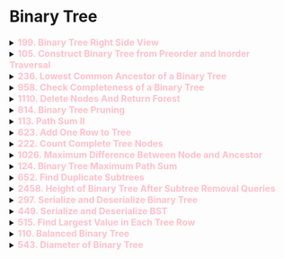 # Binary Tree

<details id="199. Binary Tree Right Side View">
<summary> 
<span style="color:pink;font-size:16px;font-weight:bold">199. Binary Tree Right Side View
</span>
</summary>

```java
    public List<Integer> rightSideView(TreeNode root) {
        List<Integer> rsv=new ArrayList<>();
        Queue<TreeNode> queue=new LinkedList<>();
        queue.offer(root);
        while(!queue.isEmpty()){
            int size=queue.size();
            for(int i=0;i<size;i++){
                TreeNode node=queue.poll();
                if(node!=null){
                    if(node.left !=null) queue.add(node.left);
                    if(node.right !=null) queue.add(node.right);
                    if(i == size-1){
                        rsv.add(node.val);
                    }
                }
            }
        }
        return rsv;
    }
```
</details>

<details id="105. Construct Binary Tree from Preorder and Inorder Traversal">
<summary> 
<span style="color:pink;font-size:16px;font-weight:bold">105. Construct Binary Tree from Preorder and Inorder Traversal
</span>
</summary>

```java
class Solution {
    int i=0;
    public TreeNode buildTree(int[] preorder, int[] inorder) {
        int n= preorder.length-1;
        return makeTreeRecursively(preorder, inorder, 0,n);
    }
    private TreeNode makeTreeRecursively(int[] preorder, int[] inorder,  int l, int r){
        if(l>r)return null;
        int rootVal=preorder[i];
        int rootIndex=l;
        for(int idx=l;idx<=r;idx++){
            if(inorder[idx]==rootVal){
                rootIndex=idx;break;
            }
        }
        TreeNode root=new TreeNode(rootVal);
        i++;
        root.left= makeTreeRecursively( preorder, inorder,l , rootIndex-1);
        root.right= makeTreeRecursively( preorder, inorder, rootIndex+1, r);
        return root;
    }
}

// Optimization using Map

class Solution {
    int i=0;
    public TreeNode buildTree(int[] preorder, int[] inorder) {
        int n= preorder.length-1;
        Map<Integer,Integer> map=new HashMap<>();
        for(int i=0;i<inorder.length;i++)map.put(inorder[i], i);
        return makeTreeRecursively(preorder, inorder,map, 0,n);
    }
    private TreeNode makeTreeRecursively(int[] preorder, int[] inorder,Map<Integer,Integer> map,  int l, int r){
        if(l>r)return null;
        int rootVal=preorder[i];
        int rootIndex=map.get(rootVal);
        
        TreeNode root=new TreeNode(rootVal);
        i++;
        root.left= makeTreeRecursively( preorder, inorder,map,l , rootIndex-1);
        root.right= makeTreeRecursively( preorder, inorder,map, rootIndex+1, r);
        return root;
    }
}
```
</details>

<details id="236. Lowest Common Ancestor of a Binary Tree">
<summary> 
<span style="color:pink;font-size:16px;font-weight:bold">236. Lowest Common Ancestor of a Binary Tree
</span>
</summary>

```java
class Solution {
    public TreeNode lowestCommonAncestor(TreeNode root, TreeNode p, TreeNode q) {
        if(root == null)return null;
        if(root.val == p.val || root.val == q.val){
            return root;
        }
        TreeNode left=lowestCommonAncestor(root.left, p,q);
        TreeNode right=lowestCommonAncestor(root.right, p,q);

        if(left!=null && right!=null)return root;
        if(left==null)return right;
        if(right==null)return left;
        return null;
    }
}
```
</details>

<details id="958. Check Completeness of a Binary Tree">
<summary> 
<span style="color:pink;font-size:16px;font-weight:bold">958. Check Completeness of a Binary Tree
</span>
</summary>

```java
class Solution {
    public boolean isCompleteTree(TreeNode root) {
        Queue<TreeNode> q=new LinkedList<>();
        if(root==null)return true;
        q.offer(root);
        while(!q.isEmpty()){
                TreeNode node=q.poll();
                if(node != null )q.offer(node.left);
                if(node != null )q.offer(node.right);
                if(node==null){
                    while(!q.isEmpty()){
                        if(q.poll()!=null)return false;
                    }
                }
            }
    return true;
    }
}
```

</details>

<details id="1110. Delete Nodes And Return Forest">
<summary> 
<span style="color:pink;font-size:16px;font-weight:bold">1110. Delete Nodes And Return Forest
</span>
</summary>

```java
class Solution {
    public List<TreeNode> delNodes(TreeNode root, int[] to_delete) {
        List<TreeNode> ans=new ArrayList<>();
        Set<Integer> set=new HashSet<>();

        for(int i:to_delete)set.add(i);
        bottomUpDelete(ans, set, root);
        if(!set.contains(root.val))ans.add(root);
        return ans;
    }
    private TreeNode bottomUpDelete(List<TreeNode> ans,  Set<Integer> set, TreeNode root){
        if(root==null) return null;
        root.left=bottomUpDelete(ans, set, root.left);
        root.right=bottomUpDelete(ans, set, root.right);
        if(set.contains(root.val)){
            if(root.left!=null)ans.add(root.left);
            if(root.right!=null)ans.add(root.right);
            return null;
        }
        return root;
    }
}
```

</details>

<details id="814. Binary Tree Pruning">
<summary> 
<span style="color:pink;font-size:16px;font-weight:bold">814. Binary Tree Pruning
</span>
</summary>

```java
class Solution {
    public TreeNode pruneTree(TreeNode root) {
        if(root==null)return null;

        root.left=pruneTree(root.left);
        root.right=pruneTree(root.right);

        if(root.left==null && root.right==null && root.val == 0){
            return null;
        }
        return root;
    }
}
```

</details>


<details id="113. Path Sum II">
<summary> 
<span style="color:pink;font-size:16px;font-weight:bold">113. Path Sum II
</span>
</summary>

```java
class Solution {
    public List<List<Integer>> pathSum(TreeNode root, int targetSum) {
        List<List<Integer>> ans=new ArrayList<>();
        if(root==null)return ans;
        dfs(root, targetSum, ans, new ArrayList<Integer>());
        return ans;
    }
    public void dfs(TreeNode root, int target, List<List<Integer>> ans, List<Integer> sub){
        if(root.left==null && root.right==null && target==root.val){
            sub.add(root.val);
            ans.add(new ArrayList<>(sub));
            sub.remove(sub.size()-1);
            return;
        }
        sub.add(root.val);
        if(root.left!=null)dfs(root.left, target-root.val, ans, sub);
        if(root.right!=null)dfs(root.right, target-root.val, ans, sub);
        sub.remove(sub.size()-1);
    }
}
```

</details>



<details id="623. Add One Row to Tree">
<summary> 
<span style="color:pink;font-size:16px;font-weight:bold">623. Add One Row to Tree
</span>
</summary>

```java
class Solution {
    public TreeNode addOneRow(TreeNode root, int val, int depth) {
        if(depth ==1){
            TreeNode newRoot=new TreeNode(val);
            newRoot.left=root;
            return newRoot;
        }
        int curr=1;
        return add(root, val, depth, curr); 
    }
    private TreeNode add(TreeNode root, int val, int depth, int curr){
        if(root==null)return null;
        
        if(curr == depth-1){
            TreeNode templ=root.left;
            TreeNode tempr=root.right;

            root.left=new TreeNode(val);
            root.right=new TreeNode(val);

            root.left.left=templ;
            root.right.right=tempr;
            return root;
        }
        root.left=add(root.left,val,depth, curr+1);
        root.right=add(root.right,val,depth, curr+1);

        return root;
    }
}
```
</details>


<details id="222. Count Complete Tree Nodes">
<summary> 
<span style="color:pink;font-size:16px;font-weight:bold">222. Count Complete Tree Nodes
</span>
</summary>

```java
class Solution {
    private int leftHeight(TreeNode root){
        if(root == null)return 0;
        int height=0;
        while(root!=null){
            height++;
            root=root.left;
        }
        return height;
    } 
    private int rightHeight(TreeNode root){
        if(root == null)return 0;
        int height=0;
        while(root!=null){
            height++;
            root=root.right;
        }
        return height;
    } 
    public int countNodes(TreeNode root) {
        if(root == null)return 0;

        int left=leftHeight(root);
        int right=rightHeight(root);

        if(left == right)return  (int)Math.pow(2,left)-1;

        return countNodes(root.left) +  countNodes(root.right) + 1;
    }
}
```
</details>




<details id="1026. Maximum Difference Between Node and Ancestor">
<summary> 
<span style="color:pink;font-size:16px;font-weight:bold">1026. Maximum Difference Between Node and Ancestor
</span>
</summary>

```java
class Solution {
    public int maxAncestorDiff(TreeNode root) {
        return dfs(root, Integer.MAX_VALUE, Integer.MIN_VALUE);
    }
    private int dfs(TreeNode root, int min,int max){
        if(root ==null)return Math.abs(min-max);
        int minimum=Math.min(min, root.val);
        int maximum=Math.max(max, root.val);
        return Math.max(dfs(root.left, minimum, maximum), dfs(root.right, minimum, maximum));
    }
}class Solution {
    public int maxAncestorDiff(TreeNode root) {
        return dfs(root, Integer.MAX_VALUE, Integer.MIN_VALUE);
    }
    private int dfs(TreeNode root, int min,int max){
        if(root ==null)return Math.abs(min-max);
        int minimum=Math.min(min, root.val);
        int maximum=Math.max(max, root.val);
        return Math.max(dfs(root.left, minimum, maximum), dfs(root.right, minimum, maximum));
    }
}
```
</details>




<details id="124. Binary Tree Maximum Path Sum">
<summary> 
<span style="color:pink;font-size:16px;font-weight:bold">124. Binary Tree Maximum Path Sum
</span>
</summary>

```java
class Solution {
    int maxSum=Integer.MIN_VALUE;
    private int dfs(TreeNode root) {
        if(root==null)return 0;

        int left=dfs(root.left);
        int right=dfs(root.right);

        // we found a path
        maxSum=Math.max(maxSum, left+right+root.val);
        // take left and root and return that 
        maxSum=Math.max(maxSum, left+root.val);
        // take right and root and return that 
        maxSum=Math.max(maxSum, right+root.val);
        // just take root and return that
        maxSum=Math.max(maxSum, root.val);
        return Math.max(root.val, Math.max(right + root.val, left+root.val));
    }
    public int maxPathSum(TreeNode root) {
        dfs(root);
        return maxSum;
    }
}
```
</details>




<details id="652. Find Duplicate Subtrees">
<summary> 
<span style="color:pink;font-size:16px;font-weight:bold">652. Find Duplicate Subtrees
</span>
</summary>

```java
class Solution {
    public String dfs(TreeNode root,  HashMap<String,Integer> hm, List<TreeNode> ans) {
        if(root==null)return "NULL";
        String str=root.val+","+dfs(root.left,hm,ans)+","+dfs(root.right,hm,ans);
        if(hm.containsKey(str) && hm.get(str)==1){
            ans.add(root);
        }
        hm.put(str,hm.getOrDefault(str,0)+1);
        return str;
    }
    public List<TreeNode> findDuplicateSubtrees(TreeNode root) {
        HashMap<String,Integer> hm=new HashMap<>();
        List<TreeNode> ans=new ArrayList<>();
        dfs(root,hm,ans);
        return ans;
    }
}
```
</details>




<details id="2458. Height of Binary Tree After Subtree Removal Queries">
<summary> 
<span style="color:pink;font-size:16px;font-weight:bold">2458. Height of Binary Tree After Subtree Removal Queries
</span>
</summary>

```java

https://leetcode.com/problems/height-of-binary-tree-after-subtree-removal-queries/description/?envType=daily-question&envId=2024-10-26


You are given the root of a binary tree with n nodes. Each node is assigned a unique value from 1 to n. You are also given an array queries of size m.

You have to perform m independent queries on the tree where in the ith query you do the following:

Remove the subtree rooted at the node with the value queries[i] from the tree. It is guaranteed that queries[i] will not be equal to the value of the root.
Return an array answer of size m where answer[i] is the height of the tree after performing the ith query.

Note:

The queries are independent, so the tree returns to its initial state after each query.
The height of a tree is the number of edges in the longest simple path from the root to some node in the tree.
 

Example 1:


Input: root = [1,3,4,2,null,6,5,null,null,null,null,null,7], queries = [4]
Output: [2]
Explanation: The diagram above shows the tree after removing the subtree rooted at node with value 4.
The height of the tree is 2 (The path 1 -> 3 -> 2).
Example 2:


Input: root = [5,8,9,2,1,3,7,4,6], queries = [3,2,4,8]
Output: [3,2,3,2]
Explanation: We have the following queries:
- Removing the subtree rooted at node with value 3. The height of the tree becomes 3 (The path 5 -> 8 -> 2 -> 4).
- Removing the subtree rooted at node with value 2. The height of the tree becomes 2 (The path 5 -> 8 -> 1).
- Removing the subtree rooted at node with value 4. The height of the tree becomes 3 (The path 5 -> 8 -> 2 -> 6).
- Removing the subtree rooted at node with value 8. The height of the tree becomes 2 (The path 5 -> 9 -> 3).
 

Constraints:

The number of nodes in the tree is n.
2 <= n <= 105
1 <= Node.val <= n
All the values in the tree are unique.
m == queries.length
1 <= m <= min(n, 104)
1 <= queries[i] <= n
queries[i] != root.val
```java

class Solution {
    public int[] treeQueries(TreeNode root, int[] queries) {
        int[] heightsMap = new int[(int) Math.pow(10, 5) + 1];
        int[] nodeLevel = new int[(int) Math.pow(10, 5) + 1];
        int[] maxHeightNodeAtLevel = new int[(int) Math.pow(10, 5) + 1];
        int[] secondMaxHeightNodeAtLevel = new int[(int) Math.pow(10, 5) + 1];

        initialize(heightsMap, nodeLevel, maxHeightNodeAtLevel, secondMaxHeightNodeAtLevel, root, 0);
        int[] heightQueries = new int[queries.length];
        for (int i = 0; i < queries.length; i++) {
            int L = nodeLevel[queries[i]];
            int tempResultantHeight = heightsMap[queries[i]] == maxHeightNodeAtLevel[L]
                    ? secondMaxHeightNodeAtLevel[L]
                    : maxHeightNodeAtLevel[L];
            heightQueries[i] = L + tempResultantHeight - 1;
        }
        return heightQueries;
    }

    private int initialize(int[] heightsMap, int[] nodeLevel, int[] maxHeightNodeAtLevel, int[] secondMaxHeightNodeAtLevel,
            TreeNode root, int level) {
        if (root == null)
            return 0;

        int left = initialize(heightsMap, nodeLevel, maxHeightNodeAtLevel, secondMaxHeightNodeAtLevel, root.left, level + 1);
        int right = initialize(heightsMap, nodeLevel, maxHeightNodeAtLevel, secondMaxHeightNodeAtLevel, root.right, level + 1);
        int height = 1 + Math.max(left, right);
        nodeLevel[root.val] = level;

        if (height > maxHeightNodeAtLevel[level]) {
            secondMaxHeightNodeAtLevel[level] = maxHeightNodeAtLevel[level];
            maxHeightNodeAtLevel[level] = height;
        } else if (height > secondMaxHeightNodeAtLevel[level]) {
            secondMaxHeightNodeAtLevel[level] = height;
        }

        return heightsMap[root.val] = 1 + Math.max(left, right);
    }
}
```





</details>





<details id="297. Serialize and Deserialize Binary Tree">
<summary> 
<span style="color:pink;font-size:16px;font-weight:bold">297. Serialize and Deserialize Binary Tree
</span>
</summary>

https://leetcode.com/problems/serialize-and-deserialize-binary-tree/description/

Serialization is the process of converting a data structure or object into a sequence of bits so that it can be stored in a file or memory buffer, or transmitted across a network connection link to be reconstructed later in the same or another computer environment.

Design an algorithm to serialize and deserialize a binary tree. There is no restriction on how your serialization/deserialization algorithm should work. You just need to ensure that a binary tree can be serialized to a string and this string can be deserialized to the original tree structure.

Clarification: The input/output format is the same as how LeetCode serializes a binary tree. You do not necessarily need to follow this format, so please be creative and come up with different approaches yourself.

 

Example 1:


Input: root = [1,2,3,null,null,4,5]
Output: [1,2,3,null,null,4,5]
Example 2:

Input: root = []
Output: []
 

Constraints:

The number of nodes in the tree is in the range [0, 104].
-1000 <= Node.val <= 1000

```java

/**
 *DFS based solution O(n) time and space 
 */
public class Codec {

    // Encodes a tree to a single string.
    public String serialize(TreeNode root) {
        List<String> s_tree = new ArrayList<>();
        dfs_serilize(root, s_tree);
        return String.join(",", s_tree);
    }

    public void dfs_serilize(TreeNode root, List<String> s_tree) {
        if(root == null){
            s_tree.add("N");
            return;
        }
        s_tree.add(String.valueOf(root.val));
        dfs_serilize(root.left, s_tree);
        dfs_serilize(root.right, s_tree);
    }

    // Decodes your encoded data to tree.
    public TreeNode deserialize(String data) {
        String[] s_tree=data.split(",");
        int[] index=new int[]{0};
        return dfs_deserialize(s_tree, index);
    }

    public TreeNode dfs_deserialize(String[] s_tree, int[] index){
        if(s_tree[index[0]].equals("N")){
            return null;
        }
        TreeNode newNode=new TreeNode(Integer.parseInt(s_tree[index[0]]));
        index[0]++;
        newNode.left= dfs_deserialize(s_tree, index);
        index[0]++;
        newNode.right= dfs_deserialize(s_tree, index);
        return newNode;
    }
}

```
```java

public class Codec {
    // Encodes a tree to a single string.
    public String serialize(TreeNode root) {
        if (root == null) return "N";
        StringBuilder res = new StringBuilder();
        Queue<TreeNode> queue = new LinkedList<>();
        queue.add(root);
        
        while (!queue.isEmpty()) {
            TreeNode node = queue.poll();
            if (node == null) {
                res.append("N,");
            } else {
                res.append(node.val).append(",");
                queue.add(node.left);
                queue.add(node.right);
            }
        }
        return res.toString();
    }

    // Decodes your encoded data to tree.
    public TreeNode deserialize(String data) {
        String[] vals = data.split(",");
        if (vals[0].equals("N")) return null;
        TreeNode root = new TreeNode(Integer.parseInt(vals[0]));
        Queue<TreeNode> queue = new LinkedList<>();
        queue.add(root);
        int index = 1;

        while (!queue.isEmpty()) {
            TreeNode node = queue.poll();
            if (!vals[index].equals("N")) {
                node.left = new TreeNode(Integer.parseInt(vals[index]));
                queue.add(node.left);
            }
            index++;
            if (!vals[index].equals("N")) {
                node.right = new TreeNode(Integer.parseInt(vals[index]));
                queue.add(node.right);
            }
            index++;
        }
        return root;
    }
}
```
</details>





<details id="449. Serialize and Deserialize BST">
<summary> 
<span style="color:pink;font-size:16px;font-weight:bold">449. Serialize and Deserialize BST
</span>
</summary>


Serialization is converting a data structure or object into a sequence of bits so that it can be stored in a file or memory buffer, or transmitted across a network connection link to be reconstructed later in the same or another computer environment.

Design an algorithm to serialize and deserialize a binary search tree. There is no restriction on how your serialization/deserialization algorithm should work. You need to ensure that a binary search tree can be serialized to a string, and this string can be deserialized to the original tree structure.

The encoded string should be as compact as possible.

 

Example 1:

Input: root = [2,1,3]
Output: [2,1,3]
Example 2:

Input: root = []
Output: []
 

Constraints:

The number of nodes in the tree is in the range [0, 104].
0 <= Node.val <= 104
The input tree is guaranteed to be a binary search tree.
```java


public class Codec {

    // Encodes a tree to a single string.
    public String serialize(TreeNode root) {
        StringBuilder sb = new StringBuilder();
        serializeHelper(root, sb);
        return sb.toString();
    }

    private void serializeHelper(TreeNode node, StringBuilder sb) {
        if (node == null) {
            return;
        }
        sb.append(node.val).append(",");  // Append the value followed by a comma
        serializeHelper(node.left, sb);   // Serialize left subtree
        serializeHelper(node.right, sb);  // Serialize right subtree
    }

    // Decodes your encoded data to tree.
    public TreeNode deserialize(String data) {
        if (data.isEmpty()) return null;
        Queue<Integer> nodes = new LinkedList<>();
        for (String s : data.split(",")) {
            nodes.offer(Integer.parseInt(s));
        }
        return deserializeHelper(nodes, Integer.MIN_VALUE, Integer.MAX_VALUE);
    }

    private TreeNode deserializeHelper(Queue<Integer> nodes, int lower, int upper) {
        if (nodes.isEmpty()) return null;

        int val = nodes.peek();
        if (val < lower || val > upper) return null;

        nodes.poll();  // Remove the element from the queue
        TreeNode root = new TreeNode(val);
        root.left = deserializeHelper(nodes, lower, val);   // Values for the left subtree are < val
        root.right = deserializeHelper(nodes, val, upper);  // Values for the right subtree are > val
        return root;
    }
}


```
</details>




<details id="515. Find Largest Value in Each Tree Row">
<summary> 
<span style="color:pink;font-size:16px;font-weight:bold">515. Find Largest Value in Each Tree Row
</span>
</summary>

https://leetcode.com/problems/find-largest-value-in-each-tree-row/description/


```java

class Solution {
    public List<Integer> largestValues(TreeNode root) {
        Map<Integer, Integer> maxElement = new HashMap<>();
        inorder(root, maxElement, 0);
        return new ArrayList<Integer>(maxElement.values());
    }

    private void inorder(TreeNode root, Map<Integer, Integer> maxElement, int level) {
        if(root==null)return;
        if (maxElement.containsKey(level)) {
            maxElement.put(level, Math.max(maxElement.get(level), root.val));
        } else {
            maxElement.put(level, root.val);
        }
        inorder(root.left, maxElement, level + 1);
        inorder(root.right, maxElement, level + 1);
    }
}
```
</details>






<details id="110. Balanced Binary Tree">
<summary> 
<span style="color:pink;font-size:16px;font-weight:bold">110. Balanced Binary Tree
</span>
</summary>

Given a binary tree, determine if it is 
height-balanced

    Height-Balanced
    A height-balanced binary tree is a binary tree in which the depth of the two subtrees of every node never differs by more than one.

.


```java
/**
 * Definition for a binary tree node.
 * public class TreeNode {
 *     int val;
 *     TreeNode left;
 *     TreeNode right;
 *     TreeNode() {}
 *     TreeNode(int val) { this.val = val; }
 *     TreeNode(int val, TreeNode left, TreeNode right) {
 *         this.val = val;
 *         this.left = left;
 *         this.right = right;
 *     }
 * }
 */
class Solution {
    public boolean isBalanced(TreeNode root) {
        // Call the helper function and check if it returns -1 (indicating imbalance)
        return checkHeight(root) != -1;
    }
    
    // Helper function to calculate height and check balance
    private int checkHeight(TreeNode node) {
        // An empty tree is balanced with a height of 0
        if (node == null) return 0;
        
        // Recursively check the height of the left subtree
        int leftHeight = checkHeight(node.left);
        if (leftHeight == -1) return -1; // If left subtree is unbalanced, propagate -1 up
        
        // Recursively check the height of the right subtree
        int rightHeight = checkHeight(node.right);
        if (rightHeight == -1) return -1; // If right subtree is unbalanced, propagate -1 up
        
        // If the difference in heights is more than 1, mark as unbalanced
        if (Math.abs(leftHeight - rightHeight) > 1) return -1;
        
        // Return the height of the current node
        return Math.max(leftHeight, rightHeight) + 1;
    }
}

```
</details>



<details id="543. Diameter of Binary Tree">
<summary> 
<span style="color:pink;font-size:16px;font-weight:bold">543. Diameter of Binary Tree
</span>
</summary>

https://leetcode.com/problems/diameter-of-binary-tree/description/

Given the root of a binary tree, return the length of the diameter of the tree.

The diameter of a binary tree is the length of the longest path between any two nodes in a tree. This path may or may not pass through the root.

The length of a path between two nodes is represented by the number of edges between them.

```java
class Solution {
    public int diameterOfBinaryTree(TreeNode root) {
        return calculateDiameter(root).diameter;
    }

    private Result calculateDiameter(TreeNode node) {
        // Base case: If the node is null, height and diameter are 0
        if (node == null) return new Result(0, 0);

        // Recursively calculate the left and right results
        Result leftResult = calculateDiameter(node.left);
        Result rightResult = calculateDiameter(node.right);
        
        // Calculate height of the current node
        int height = Math.max(leftResult.height, rightResult.height) + 1;
        
        // Calculate diameter passing through the current node
        int diameterThroughNode = leftResult.height + rightResult.height;
        
        // Determine the maximum diameter found so far
        int diameter = Math.max(diameterThroughNode, Math.max(leftResult.diameter, rightResult.diameter));
        
        // Return both height and diameter as a Result object
        return new Result(height, diameter);
    }
    
    // Helper class to store both height and diameter
    private static class Result {
        int height;
        int diameter;

        Result(int height, int diameter) {
            this.height = height;
            this.diameter = diameter;
        }
    }
}
```
</details>

<!-- 



<details id="236. Lowest Common Ancestor of a Binary Tree">
<summary> 
<span style="color:pink;font-size:16px;font-weight:bold">236. Lowest Common Ancestor of a Binary Tree
</span>
</summary>

```java
```
</details>






<details id="236. Lowest Common Ancestor of a Binary Tree">
<summary> 
<span style="color:pink;font-size:16px;font-weight:bold">236. Lowest Common Ancestor of a Binary Tree
</span>
</summary>

```java
```
</details>



<details id="236. Lowest Common Ancestor of a Binary Tree">
<summary> 
<span style="color:pink;font-size:16px;font-weight:bold">236. Lowest Common Ancestor of a Binary Tree
</span>
</summary>

```java
```
</details>




<details id="236. Lowest Common Ancestor of a Binary Tree">
<summary> 
<span style="color:pink;font-size:16px;font-weight:bold">236. Lowest Common Ancestor of a Binary Tree
</span>
</summary>

```java
```
</details>






<details id="236. Lowest Common Ancestor of a Binary Tree">
<summary> 
<span style="color:pink;font-size:16px;font-weight:bold">236. Lowest Common Ancestor of a Binary Tree
</span>
</summary>

```java
```
</details>



<details id="236. Lowest Common Ancestor of a Binary Tree">
<summary> 
<span style="color:pink;font-size:16px;font-weight:bold">236. Lowest Common Ancestor of a Binary Tree
</span>
</summary>

```java
```
</details>




<details id="236. Lowest Common Ancestor of a Binary Tree">
<summary> 
<span style="color:pink;font-size:16px;font-weight:bold">236. Lowest Common Ancestor of a Binary Tree
</span>
</summary>

```java
```
</details>






<details id="236. Lowest Common Ancestor of a Binary Tree">
<summary> 
<span style="color:pink;font-size:16px;font-weight:bold">236. Lowest Common Ancestor of a Binary Tree
</span>
</summary>

```java
```
</details>



<details id="236. Lowest Common Ancestor of a Binary Tree">
<summary> 
<span style="color:pink;font-size:16px;font-weight:bold">236. Lowest Common Ancestor of a Binary Tree
</span>
</summary>

```java
```
</details>




<details id="236. Lowest Common Ancestor of a Binary Tree">
<summary> 
<span style="color:pink;font-size:16px;font-weight:bold">236. Lowest Common Ancestor of a Binary Tree
</span>
</summary>

```java
```
</details>






<details id="236. Lowest Common Ancestor of a Binary Tree">
<summary> 
<span style="color:pink;font-size:16px;font-weight:bold">236. Lowest Common Ancestor of a Binary Tree
</span>
</summary>

```java
```
</details> -->